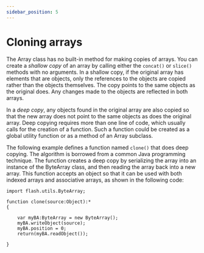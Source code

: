 ```yaml
---
sidebar_position: 5
---
```


# Cloning arrays

The Array class has no built-in method for making copies of arrays. You can
create a _shallow copy_ of an array by calling either the `concat()` or
`slice()` methods with no arguments. In a shallow copy, if the original array
has elements that are objects, only the references to the objects are copied
rather than the objects themselves. The copy points to the same objects as the
original does. Any changes made to the objects are reflected in both arrays.

In a _deep copy_, any objects found in the original array are also copied so
that the new array does not point to the same objects as does the original
array. Deep copying requires more than one line of code, which usually calls for
the creation of a function. Such a function could be created as a global utility
function or as a method of an Array subclass.

The following example defines a function named `clone()` that does deep copying.
The algorithm is borrowed from a common Java programming technique. The function
creates a deep copy by serializing the array into an instance of the ByteArray
class, and then reading the array back into a new array. This function accepts
an object so that it can be used with both indexed arrays and associative
arrays, as shown in the following code:

```
import flash.utils.ByteArray;

function clone(source:Object):*
{
```

        var myBA:ByteArray = new ByteArray();
        myBA.writeObject(source);
        myBA.position = 0;
        return(myBA.readObject());
```
}
```

